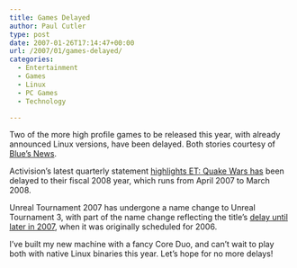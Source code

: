 ```yaml
---
title: Games Delayed
author: Paul Cutler
type: post
date: 2007-01-26T17:14:47+00:00
url: /2007/01/games-delayed/
categories:
  - Entertainment
  - Games
  - Linux
  - PC Games
  - Technology

---
```

Two of the more high profile games to be released this year, with already announced Linux versions, have been delayed. Both stories courtesy of [Blue&#8217;s News][1].

Activision&#8217;s latest quarterly statement [highlights ET: Quake Wars has][2] been delayed to their fiscal 2008 year, which runs from April 2007 to March 2008.

Unreal Tournament 2007 has undergone a name change to Unreal Tournament 3, with part of the name change reflecting the title&#8217;s [delay until later in 2007][3], when it was originally scheduled for 2006.

I&#8217;ve built my new machine with a fancy Core Duo, and can&#8217;t wait to play both with native Linux binaries this year. Let&#8217;s hope for no more delays!

 [1]: http://www.bluesnews.com
 [2]: http://www.bluesnews.com/cgi-bin/board.pl?action=viewthread&threadid=74879
 [3]: http://www.bluesnews.com/cgi-bin/board.pl?action=viewthread&threadid=74845